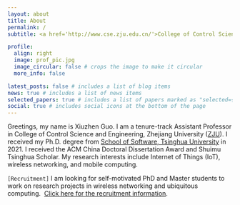 ```yaml
---
layout: about
title: About
permalink: /
subtitle: <a href='http://www.cse.zju.edu.cn/'>College of Control Science and Engineering</a>, <a href='https://www.zju.edu.cn/'> Zhejiang University</a>

profile:
  align: right
  image: prof_pic.jpg
  image_circular: false # crops the image to make it circular
  more_info: false

latest_posts: false # includes a list of blog items
news: true # includes a list of news items
selected_papers: true # includes a list of papers marked as "selected={true}"
social: true # includes social icons at the bottom of the page
---
```


Greetings, my name is Xiuzhen Guo. I am a tenure-track Assistant Professor in College of Control Science and Engineering, Zhejiang University ([ZJU](https://www.zju.edu.cn/)). I received my Ph.D. degree from [School of Software, Tsinghua University](https://www.thss.tsinghua.edu.cn/) in 2021. I received the ACM China Doctoral Dissertation Award and Shuimu Tsinghua Scholar. My research interests include Internet of Things (IoT), wireless networking, and mobile computing.

`[Recruitment]` I am looking for self-motivated PhD and Master students to work on research projects in wireless networking and ubiquitous computing.  [Click here for the recruitment information](https://zjugxz.github.io/recruitment/).
